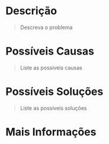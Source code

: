 # Descrição

> Descreva o problema


# Possíveis Causas

> Liste as possíveis causas


# Possíveis Soluções

> Liste as possíveis soluções


# Mais Informações

